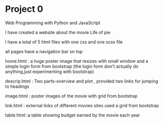 # Project 0

Web Programming with Python and JavaScript


I have created a website about the movie Life of pie

I have a total of 5 html files with one css and one scss  file

all pages have a navigation bar on top

home.html : a huge poster image that resizes with small window and a simple login form from bootstrap
		(the login form don't actually do anything,just experimenting with bootstrap)

descrip.html : Two parts-overview and plot , provided two links for jumping to headings

image.html : poster images of the movie with grid from bootstrap

link.html : external links of different movies sites used a grid from bootstrap

table.html :a table showing budget earned by the movie each year
